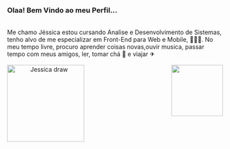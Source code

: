 <!--
### Hi there 👋
**Jessica Lopes** is a ✨ _special_ ✨ repository because its `README.md` (this file) appears on your GitHub profile.

Here are some ideas to get you started:

- 🔭 I’m currently working on ...
- 🌱 I’m currently learning ...
- 👯 I’m looking to collaborate on ...
- 🤔 I’m looking for help with ...
- 💬 Ask me about ...
- 📫 How to reach me: ...
- 😄 Pronouns: ...
- ⚡ Fun fact: ...
-->

### Olaa! Bem Vindo ao meu Perfil...
<div><br>
Me chamo Jéssica estou cursando Analise e Desenvolvimento de Sistemas, tenho alvo de me especializar em Front-End para Web e Mobile, 👨🏻‍💻.
No meu tempo livre, procuro aprender coisas novas,ouvir musica, passar tempo com meus amigos, ler, tomar chá 🍵 e viajar ✈
</div>
<div style="display: inline_block" align="center"><br>
  <a href="https://github.com/jessicalopes2">
    <img height="120em" align="right" src="https://github-readme-stats.vercel.app/api/top-langs/?username=jessicalopes2&layout=compact&langs_count=7&theme=tokyonight"/>
    <img height="180em" align="left" alt="Jessica draw" src="https://user-images.githubusercontent.com/88450980/128229589-7a8c9615-47fe-4d1f-b52f-1c12f05f556b.png"/>
  </a><br>
</div>

